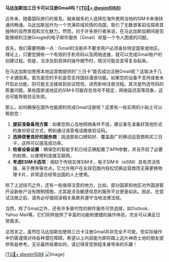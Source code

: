 **马达加斯加三日卡可以注册Gmail吗？[[TG💪+ @esim1088](https://t.me/s/esim1088)]**

近年来，随着国际旅行的普及，越来越多的人选择在海外使用当地的SIM卡来保持通讯畅通。马达加斯加作为一个充满异域风情的岛国，吸引了无数游客前往探索其独特的自然景观和文化魅力。然而，对于许多旅行者来说，在马达加斯加期间是否能够顺利注册Google的电子邮件服务（Gmail）却是一个令人困惑的问题。

首先，我们需要明确一点：Gmail的注册并不要求用户必须身处特定国家或地区。理论上，只要您拥有一个有效的手机号码以及网络连接，就可以完成Gmail账户的创建过程。但是，当涉及到具体的操作细节时，情况可能会变得复杂起来。

在马达加斯加使用本地运营商提供的“三日卡”能否成功注册Gmail呢？这取决于几个关键因素。首先是您的手机是否支持国际漫游功能。如果您的设备不支持或者未开启此功能，则可能无法接收到验证短信，进而影响注册流程。其次是所选号码的质量问题。某些国家或地区的SIM卡可能存在信号不稳定、网络延迟高等现象，这也可能导致验证失败。

那么，如何确保在国外也能顺利完成Gmail注册呢？这里有一些实用的小贴士可以帮助您：

1. **提前准备备用方案**：如果您担心当地网络条件不佳，建议事先准备好其他形式的身份验证方式，例如通过语音电话接收验证码。
2. **选择信誉良好的服务商**：挑选那些口碑较好、覆盖面广的移动运营商购买三日卡，这样可以提高成功率。
3. **检查设备设置**：确保您的智能手机已经正确配置了APN参数，并且开启了必要的权限，以便顺利连接互联网。
4. **考虑ESIM卡选项**：相较于传统实体SIM卡，电子SIM卡（eSIM）具有灵活性强、易于携带等优点。它允许用户在全球范围内轻松切换运营商而无需更换物理卡片，非常适合经常出国的人士使用。

除了上述技巧之外，还有一些值得注意的地方。比如，部分国家和地区对外国游客开设新账户设有限制措施，尤其是涉及敏感信息的服务平台更是如此。因此，在尝试注册之前，请务必仔细阅读相关条款并遵守当地法律法规。

当然，除了Gmail之外，还有许多替代性的邮件服务可供选择，如Outlook、Yahoo Mail等。它们同样提供了丰富的功能和便捷的操作体验，完全可以满足日常需求。

总而言之，虽然在马达加斯加使用三日卡注册Gmail并非完全不可能，但实际操作中仍需谨慎对待各种潜在障碍。希望以上内容能为即将踏上这片神奇土地的朋友提供有益参考。无论最终结果如何，请记得享受旅程本身带来的乐趣！

[[TG💪+ @esim1088](https://t.me/s/esim1088) ![Image](https://i.postimg.cc/4NQfJmqS/Snipaste-2025-05-13-00-14-12.png)]